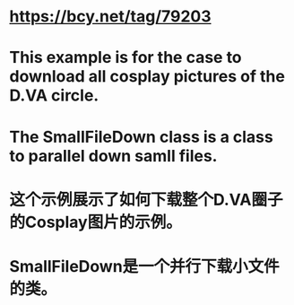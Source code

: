 # https://bcy.net/tag/79203
# This example is for the case to download all cosplay pictures of the D.VA circle.
# The SmallFileDown class is a class to parallel down samll files.
# 这个示例展示了如何下载整个D.VA圈子的Cosplay图片的示例。
# SmallFileDown是一个并行下载小文件的类。
